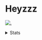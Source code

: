 # Heyzzz  

[![.](https://skillicons.dev/icons?i=js,ts,nextjs,nestjs,mongodb)](https://skillicons.dev)  

<details>
<summary>Stats</summary
<!--START_SECTION:waka-->

```txt
TypeScript    12 hrs 55 mins  ████████████████████▒░░░░   81.32 %
JSON          1 hr 56 mins    ███░░░░░░░░░░░░░░░░░░░░░░   12.26 %
Rust          21 mins         ▓░░░░░░░░░░░░░░░░░░░░░░░░   02.25 %
TSConfig      17 mins         ▒░░░░░░░░░░░░░░░░░░░░░░░░   01.88 %
CSS           12 mins         ▒░░░░░░░░░░░░░░░░░░░░░░░░   01.34 %
```

<!--END_SECTION:waka-->
</details>
